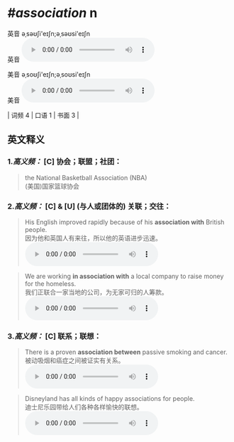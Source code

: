 # ***\#association*** n
英音 əˌsəʊʃi'eɪʃn;əˌsəʊsi'eɪʃn  
英音
<audio src="./media/association-B-bu.aac" controls="controls"></audio>

美音 əˌsoʊʃi'eɪʃn;əˌsoʊsi'eɪʃn  
美音
<audio src="./media/association.aac" controls="controls"></audio>



| 词频 4 | 口语 1 | 书面 3 |  

英文释义
---
### 1.*高义频：* **[C] 协会；联盟；社团：**  

 > the National Basketball Association (NBA)   
 > (美国)国家篮球协会    

### 2.*高义频：* **[C] & [U] (与人或团体的) 关联；交往：**  

 > His English improved rapidly because of his **association with** British people.   
 > 因为他和英国人有来往，所以他的英语进步迅速。    
<audio src="./media/1-association.aac" controls="controls"></audio>

 > We are working **in association with** a local company to raise money for the homeless.   
 > 我们正联合一家当地的公司，为无家可归的人筹款。    
<audio src="./media/2-association.aac" controls="controls"></audio>

### 3.*高义频：* **[C] 联系；联想：**  

 > There is a proven **association between** passive smoking and cancer.   
 > 被动吸烟和癌症之间被证实有关系。    
<audio src="./media/4-association.aac" controls="controls"></audio>

 > Disneyland has all kinds of happy associations for people.  
 > 迪士尼乐园带给人们各种各样愉快的联想。    
<audio src="./media/association-3.aac" controls="controls"></audio>


